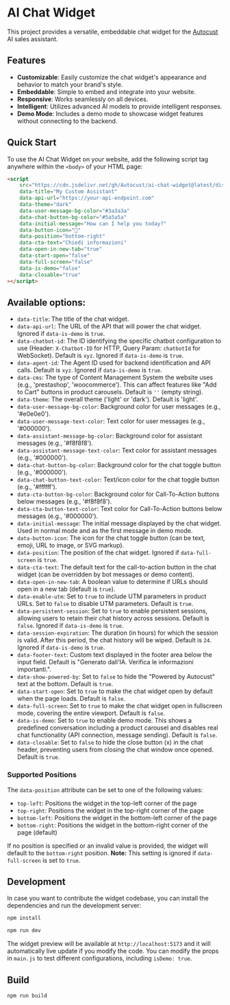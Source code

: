 # AI Chat Widget

This project provides a versatile, embeddable chat widget for the [Autocust](https://www.autocust.it) AI sales assistant.

## Features

- **Customizable**: Easily customize the chat widget's appearance and behavior to match your brand's style.
- **Embeddable**: Simple to embed and integrate into your website.
- **Responsive**: Works seamlessly on all devices.
- **Intelligent**: Utilizes advanced AI models to provide intelligent responses.
- **Demo Mode**: Includes a demo mode to showcase widget features without connecting to the backend.

## Quick Start

To use the AI Chat Widget on your website, add the following script tag anywhere within the `<body>` of your HTML page:

```html
<script
    src="https://cdn.jsdelivr.net/gh/Autocust/ai-chat-widget@latest/dist/chat-widget.min.js"
    data-title="My Custom Assistant"
    data-api-url="https://your-api-endpoint.com"
    data-theme="dark"
    data-user-message-bg-color="#3a3a3a"
    data-chat-button-bg-color="#5a5a5a"
    data-initial-message="How can I help you today?"
    data-button-icon="🤖"
    data-position="bottom-right"
    data-cta-text="Chiedi informazioni"
    data-open-in-new-tab="true"
    data-start-open="false"
    data-full-screen="false"
    data-is-demo="false"
    data-closable="true"
></script>
```

## Available options:

- `data-title`: The title of the chat widget.
- `data-api-url`: The URL of the API that will power the chat widget. Ignored if `data-is-demo` is `true`.
- `data-chatbot-id`: The ID identifying the specific chatbot configuration to use (Header: `X-Chatbot-ID` for HTTP, Query Param: `chatbotId` for WebSocket). Default is `xyz`. Ignored if `data-is-demo` is `true`.
- `data-agent-id`: The Agent ID used for backend identification and API calls. Default is `xyz`. Ignored if `data-is-demo` is `true`.
- `data-cms`: The type of Content Management System the website uses (e.g., 'prestashop', 'woocommerce'). This can affect features like "Add to Cart" buttons in product carousels. Default is `''` (empty string).
- `data-theme`: The overall theme ('light' or 'dark'). Default is 'light'.
- `data-user-message-bg-color`: Background color for user messages (e.g., '#e0e0e0').
- `data-user-message-text-color`: Text color for user messages (e.g., '#000000').
- `data-assistant-message-bg-color`: Background color for assistant messages (e.g., '#f8f8f8').
- `data-assistant-message-text-color`: Text color for assistant messages (e.g., '#000000').
- `data-chat-button-bg-color`: Background color for the chat toggle button (e.g., '#000000').
- `data-chat-button-text-color`: Text/icon color for the chat toggle button (e.g., '#ffffff').
- `data-cta-button-bg-color`: Background color for Call-To-Action buttons below messages (e.g., '#f8f8f8').
- `data-cta-button-text-color`: Text color for Call-To-Action buttons below messages (e.g., '#000000').
- `data-initial-message`: The initial message displayed by the chat widget. Used in normal mode and as the first message in demo mode.
- `data-button-icon`: The icon for the chat toggle button (can be text, emoji, URL to image, or SVG markup).
- `data-position`: The position of the chat widget. Ignored if `data-full-screen` is `true`.
- `data-cta-text`: The default text for the call-to-action button in the chat widget (can be overridden by bot messages or demo content).
- `data-open-in-new-tab`: A boolean value to determine if URLs should open in a new tab (default is `true`).
- `data-enable-utm`: Set to `true` to include UTM parameters in product URLs. Set to `false` to disable UTM parameters. Default is `true`.
- `data-persistent-session`: Set to `true` to enable persistent sessions, allowing users to retain their chat history across sessions. Default is `false`. Ignored if `data-is-demo` is `true`.
- `data-session-expiration`: The duration (in hours) for which the session is valid. After this period, the chat history will be wiped. Default is `24`. Ignored if `data-is-demo` is `true`.
- `data-footer-text`: Custom text displayed in the footer area below the input field. Default is "Generato dall'IA. Verifica le informazioni importanti.".
- `data-show-powered-by`: Set to `false` to hide the "Powered by Autocust" text at the bottom. Default is `true`.
- `data-start-open`: Set to `true` to make the chat widget open by default when the page loads. Default is `false`.
- `data-full-screen`: Set to `true` to make the chat widget open in fullscreen mode, covering the entire viewport. Default is `false`.
- `data-is-demo`: Set to `true` to enable demo mode. This shows a predefined conversation including a product carousel and disables real chat functionality (API connection, message sending). Default is `false`.
- `data-closable`: Set to `false` to hide the close button (x) in the chat header, preventing users from closing the chat window once opened. Default is `true`.

### Supported Positions

The `data-position` attribute can be set to one of the following values:

- `top-left`: Positions the widget in the top-left corner of the page
- `top-right`: Positions the widget in the top-right corner of the page
- `bottom-left`: Positions the widget in the bottom-left corner of the page
- `bottom-right`: Positions the widget in the bottom-right corner of the page (default)

If no position is specified or an invalid value is provided, the widget will default to the `bottom-right` position. **Note:** This setting is ignored if `data-full-screen` is set to `true`.

## Development

In case you want to contribute the widget codebase, you can install the dependencies and run the development server:

```bash
npm install
```

```bash
npm run dev
```

The widget preview will be available at `http://localhost:5173` and it will automatically live update if you modify the code. You can modify the props in `main.js` to test different configurations, including `isDemo: true`.

## Build

```bash
npm run build
```
